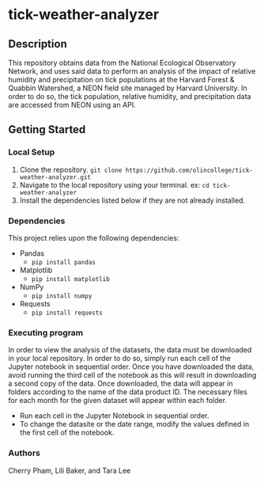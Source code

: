 # tick-weather-analyzer
## Description

This repository obtains data from the National Ecological Observatory Network, and uses said data to perform an analysis of the impact of relative humidity and precipitation on tick populations at the Harvard Forest & Quabbin Watershed, a NEON field site managed by Harvard University. In order to do so, the tick population, relative humidity, and precipitation data are accessed from NEON using an API.

## Getting Started

### Local Setup
1. Clone the repository.
    `git clone https://github.com/olincollege/tick-weather-analyzer.git`
2. Navigate to the local repository using your terminal.
    ex: `cd tick-weather-analyzer`
3. Install the dependencies listed below if they are not already installed.

### Dependencies
This project relies upon the following dependencies:
* Pandas
    * `pip install pandas`
* Matplotlib
    * `pip install matplotlib`
* NumPy
    * `pip install numpy`
* Requests
    * `pip install requests`

### Executing program
In order to view the analysis of the datasets, the data must be downloaded in your local repository. In order to do so, simply run each cell of the Jupyter notebook in sequential order. Once you have downloaded the data, avoid running the third cell of the notebook as this will result in downloading a second copy of the data. Once downloaded, the data will appear in folders according to the name of the data product ID. The necessary files for each month for the given dataset will appear within each folder.
* Run each cell in the Jupyter Notebook in sequential order.
* To change the datasite or the date range, modify the values defined in the first cell of the notebook.

### Authors
Cherry Pham, Lili Baker, and Tara Lee
